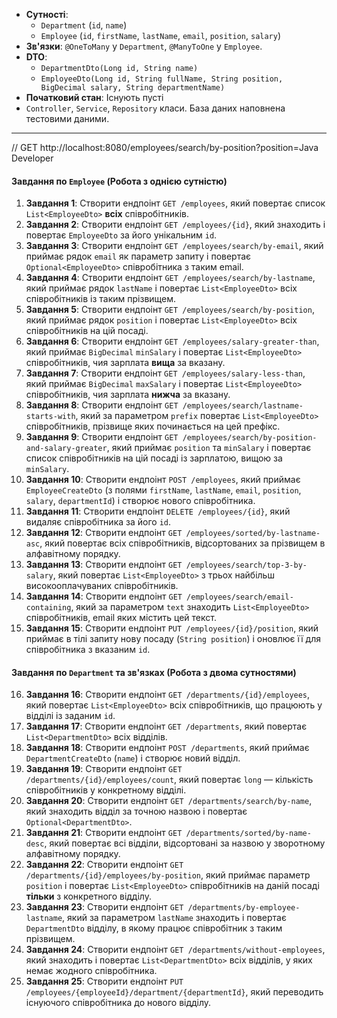 * **Сутності**:
    * `Department` (`id`, `name`)
    * `Employee` (`id`, `firstName`, `lastName`, `email`, `position`, `salary`)
* **Зв'язки**: `@OneToMany` у `Department`, `@ManyToOne` у `Employee`.
* **DTO**:
    * `DepartmentDto(Long id, String name)`
    * `EmployeeDto(Long id, String fullName, String position, BigDecimal salary, String departmentName)`
* **Початковий стан**: Існують пусті 
* `Controller`, `Service`, `Repository` класи. База даних наповнена тестовими даними.

---
// GET http://localhost:8080/employees/search/by-position?position=Java Developer
#### **Завдання по `Employee` (Робота з однією сутністю)**

1.  **Завдання 1**: Створити ендпоінт `GET /employees`, який повертає список `List<EmployeeDto>` **всіх** співробітників.
2.  **Завдання 2**: Створити ендпоінт `GET /employees/{id}`, який знаходить і повертає `EmployeeDto` за його унікальним `id`.
3.  **Завдання 3**: Створити ендпоінт `GET /employees/search/by-email`, який приймає рядок `email` як параметр запиту і повертає `Optional<EmployeeDto>` співробітника з таким email.
4.  **Завдання 4**: Створити ендпоінт `GET /employees/search/by-lastname`, який приймає рядок `lastName` і повертає `List<EmployeeDto>` всіх співробітників із таким прізвищем.
5.  **Завдання 5**: Створити ендпоінт `GET /employees/search/by-position`, який приймає рядок `position` і повертає `List<EmployeeDto>` всіх співробітників на цій посаді.
6.  **Завдання 6**: Створити ендпоінт `GET /employees/salary-greater-than`, який приймає `BigDecimal` `minSalary` і повертає `List<EmployeeDto>` співробітників, чия зарплата **вища** за вказану.
7.  **Завдання 7**: Створити ендпоінт `GET /employees/salary-less-than`, який приймає `BigDecimal` `maxSalary` і повертає `List<EmployeeDto>` співробітників, чия зарплата **нижча** за вказану.
8.  **Завдання 8**: Створити ендпоінт `GET /employees/search/lastname-starts-with`, який за параметром `prefix` повертає `List<EmployeeDto>` співробітників, прізвище яких починається на цей префікс.
9.  **Завдання 9**: Створити ендпоінт `GET /employees/search/by-position-and-salary-greater`, який приймає `position` та `minSalary` і повертає список співробітників на цій посаді із зарплатою, вищою за `minSalary`.
10. **Завдання 10**: Створити ендпоінт `POST /employees`, який приймає `EmployeeCreateDto` (з полями `firstName`, `lastName`, `email`, `position`, `salary`, `departmentId`) і створює нового співробітника.
11. **Завдання 11**: Створити ендпоінт `DELETE /employees/{id}`, який видаляє співробітника за його `id`.
12. **Завдання 12**: Створити ендпоінт `GET /employees/sorted/by-lastname-asc`, який повертає всіх співробітників, відсортованих за прізвищем в алфавітному порядку.
13. **Завдання 13**: Створити ендпоінт `GET /employees/search/top-3-by-salary`, який повертає `List<EmployeeDto>` з трьох найбільш високооплачуваних співробітників.
14. **Завдання 14**: Створити ендпоінт `GET /employees/search/email-containing`, який за параметром `text` знаходить `List<EmployeeDto>` співробітників, email яких містить цей текст.
15. **Завдання 15**: Створити ендпоінт `PUT /employees/{id}/position`, який приймає в тілі запиту нову посаду (`String position`) і оновлює її для співробітника з вказаним `id`.

#### **Завдання по `Department` та зв'язках (Робота з двома сутностями)**

16. **Завдання 16**: Створити ендпоінт `GET /departments/{id}/employees`, який повертає `List<EmployeeDto>` всіх співробітників, що працюють у відділі із заданим `id`.
17. **Завдання 17**: Створити ендпоінт `GET /departments`, який повертає `List<DepartmentDto>` всіх відділів.
18. **Завдання 18**: Створити ендпоінт `POST /departments`, який приймає `DepartmentCreateDto` (`name`) і створює новий відділ.
19. **Завдання 19**: Створити ендпоінт `GET /departments/{id}/employees/count`, який повертає `long` — кількість співробітників у конкретному відділі.
20. **Завдання 20**: Створити ендпоінт `GET /departments/search/by-name`, який знаходить відділ за точною назвою і повертає `Optional<DepartmentDto>`.
21. **Завдання 21**: Створити ендпоінт `GET /departments/sorted/by-name-desc`, який повертає всі відділи, відсортовані за назвою у зворотному алфавітному порядку.
22. **Завдання 22**: Створити ендпоінт `GET /departments/{id}/employees/by-position`, який приймає параметр `position` і повертає `List<EmployeeDto>` співробітників на даній посаді **тільки** з конкретного відділу.
23. **Завдання 23**: Створити ендпоінт `GET /departments/by-employee-lastname`, який за параметром `lastName` знаходить і повертає `DepartmentDto` відділу, в якому працює співробітник з таким прізвищем.
24. **Завдання 24**: Створити ендпоінт `GET /departments/without-employees`, який знаходить і повертає `List<DepartmentDto>` всіх відділів, у яких немає жодного співробітника.
25. **Завдання 25**: Створити ендпоінт `PUT /employees/{employeeId}/department/{departmentId}`, який переводить існуючого співробітника до нового відділу.